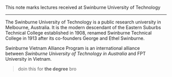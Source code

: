 This note marks lectures received at Swinburne University of Technology

---

The Swinburne University of Technology is a public research university in Melbourne, Australia. It is the modern descendant of the Eastern Suburbs Technical College established in 1908, renamed Swinburne Technical College in 1913 after its co-founders George and Ethel Swinburne.

Swinburne Vietnam Alliance Program is an international alliance between _Swinburne University of Technology in Australia_ and FPT University in Vietnam.

> doin this for **the degree** bro